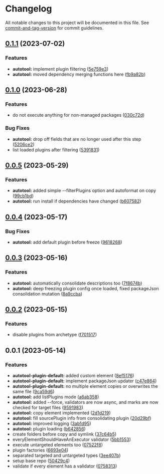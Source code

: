 # Changelog

All notable changes to this project will be documented in this file. See [commit-and-tag-version](https://github.com/absolute-version/commit-and-tag-version) for commit guidelines.

## [0.1.1](https://github.com/AlexAegis/js/compare/v0.1.0...v0.1.1) (2023-07-02)


### Features

* **autotool:** implement plugin filtering ([5e759e3](https://github.com/AlexAegis/js/commit/5e759e38c131f4eb412553c26cbe04fdaeb9d4da))
* **autotool:** moved dependency merging functions here ([fb9a82b](https://github.com/AlexAegis/js/commit/fb9a82b646e80b1d0df1f25193e9790c9a30d470))

## [0.1.0](https://github.com/AlexAegis/js/compare/v0.0.5...v0.1.0) (2023-06-28)


### Features

* do not execute anything for non-managed packages ([030c72d](https://github.com/AlexAegis/js/commit/030c72d1f30bd51647a77d62f40f54897adb9855))


### Bug Fixes

* **autotool:** drop off fields that are no longer used after this step ([5206ce2](https://github.com/AlexAegis/js/commit/5206ce21f6e70465a119aea9e95d571edc1d111d))
* list loaded plugins after filtering ([5391831](https://github.com/AlexAegis/js/commit/5391831941223cce2741aefd4887fb294b72a8ac))

## [0.0.5](https://github.com/AlexAegis/js/compare/v0.0.4...v0.0.5) (2023-05-29)


### Features

* **autotool:** added simple --filterPlugins option and autoformat on copy ([99cb1bd](https://github.com/AlexAegis/js/commit/99cb1bdecc367df51b57a9faedd50eacd25dfda7))
* **autotool:** run install if dependencies have changed ([b607582](https://github.com/AlexAegis/js/commit/b60758211c6a7ba36ce660aa1cfd04056288cdc9))

## [0.0.4](https://github.com/AlexAegis/js/compare/v0.0.3...v0.0.4) (2023-05-17)


### Bug Fixes

* **autotool:** add default plugin before freeze ([9618268](https://github.com/AlexAegis/js/commit/96182681d400dabd4b84a489dbd9a5b609574109))

## [0.0.3](https://github.com/AlexAegis/js/compare/v0.0.2...v0.0.3) (2023-05-16)


### Features

* **autotool:** automatically consolidate descriptions too ([7f8674b](https://github.com/AlexAegis/js/commit/7f8674b971af4c365a079e07f8c06c983b4d72d4))
* **autotool:** deep freezing plugin config once loaded, fixed packageJson consolidation mutation ([8a9ccba](https://github.com/AlexAegis/js/commit/8a9ccbaa1db8e98861520d6d99414e00eb378551))

## [0.0.2](https://github.com/AlexAegis/js/compare/v0.0.1...v0.0.2) (2023-05-15)


### Features

* disable plugins from archetype ([f701517](https://github.com/AlexAegis/js/commit/f701517eb8686947ab53f6b92adadd2d0f0fca96))

## 0.0.1 (2023-05-14)


### Features

* **autotool-plugin-default:** added custom element ([8ef5176](https://github.com/AlexAegis/js/commit/8ef517643730fb98429831193b6635bb410e562a))
* **autotool-plugin-default:** implement packageJson updater ([c47e864](https://github.com/AlexAegis/js/commit/c47e864f6624e07002d4a89b5da3d910e15a738d))
* **autotool-plugin-default:** no multiple element copies or overwrites the same file ([9ca59d6](https://github.com/AlexAegis/js/commit/9ca59d66e97dbf85a46a3f6e41c9b703941d5525))
* **autotool:** add listPlugins mode ([a6ab358](https://github.com/AlexAegis/js/commit/a6ab3585b0dfd32de18795bae3d1b04fb339c5e7))
* **autotool:** added --force, validators are now async, and marks are now checked for target files ([9591983](https://github.com/AlexAegis/js/commit/9591983456f58e2279f8a136fceaca294c812af3))
* **autotool:** copy element implemented ([2d1d219](https://github.com/AlexAegis/js/commit/2d1d21992bdde7cea0ffd5c1542f223d7a750346))
* **autotool:** fill sourcePlugin info from consolidating plugin ([20d29bf](https://github.com/AlexAegis/js/commit/20d29bfa06bf2faedec3e34e1383cadd1c4c3393))
* **autotool:** improved logging ([3ab1d95](https://github.com/AlexAegis/js/commit/3ab1d9598662e3c76d7df7f6cab57ead25b00865))
* **autotool:** plugin loading ([b642856](https://github.com/AlexAegis/js/commit/b6428561d6a88a321dfa31da8252e4eca49681a6))
* create folders before copy and symlink ([37c64b5](https://github.com/AlexAegis/js/commit/37c64b51def3f05f626fb13cf9d5d0824b85f4d4))
* everyElementShouldHaveAnExecutor validator ([5bb1553](https://github.com/AlexAegis/js/commit/5bb1553e665be46c144a9b828aeed087ce7748df))
* execute untargeted elements too ([07522f8](https://github.com/AlexAegis/js/commit/07522f81caee295d44feac0c79ba9ee9552cc7fa))
* plugin factories ([6693e04](https://github.com/AlexAegis/js/commit/6693e04084efbb235b4749308f33bcba74b5bf9e))
* separated targeted and untargeted types ([3ee407b](https://github.com/AlexAegis/js/commit/3ee407b894277398dcb4bfab46f570adf097ecb2))
* setup base repo ([50429c4](https://github.com/AlexAegis/js/commit/50429c4a9e1a895aabe3d87133a2d117763f9108))
* validate if every element has a validator ([0758313](https://github.com/AlexAegis/js/commit/0758313b198cd9ed9658298f5ef738841dfd71bb))
